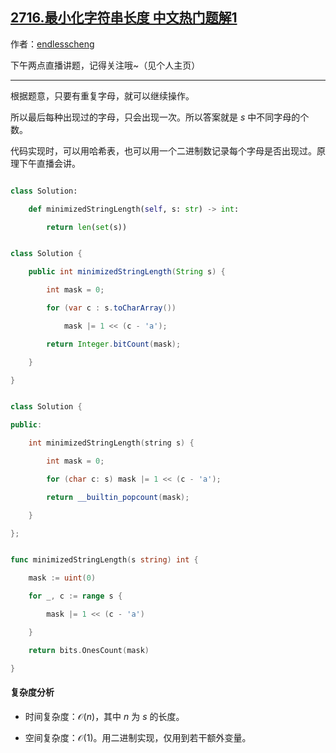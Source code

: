 ## [2716.最小化字符串长度 中文热门题解1](https://leetcode.cn/problems/minimize-string-length/solutions/100000/o1-kong-jian-wei-yun-suan-xie-fa-pythonj-7t4p)

作者：[endlesscheng](https://leetcode.cn/u/endlesscheng)

下午两点直播讲题，记得关注哦~（见个人主页）

---

根据题意，只要有重复字母，就可以继续操作。

所以最后每种出现过的字母，只会出现一次。所以答案就是 $s$ 中不同字母的个数。

代码实现时，可以用哈希表，也可以用一个二进制数记录每个字母是否出现过。原理下午直播会讲。

```py [sol-Python3]
class Solution:
    def minimizedStringLength(self, s: str) -> int:
        return len(set(s))
```

```java [sol-Java]
class Solution {
    public int minimizedStringLength(String s) {
        int mask = 0;
        for (var c : s.toCharArray())
            mask |= 1 << (c - 'a');
        return Integer.bitCount(mask);
    }
}
```

```cpp [sol-C++]
class Solution {
public:
    int minimizedStringLength(string s) {
        int mask = 0;
        for (char c: s) mask |= 1 << (c - 'a');
        return __builtin_popcount(mask);
    }
};
```

```go [sol-Go]
func minimizedStringLength(s string) int {
	mask := uint(0)
	for _, c := range s {
		mask |= 1 << (c - 'a')
	}
	return bits.OnesCount(mask)
}
```

#### 复杂度分析

- 时间复杂度：$\mathcal{O}(n)$，其中 $n$ 为 $\textit{s}$ 的长度。
- 空间复杂度：$\mathcal{O}(1)$。用二进制实现，仅用到若干额外变量。
